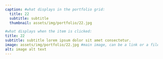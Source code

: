 ```yaml
---
caption: #what displays in the portfolio grid:
  title: 22
  subtitle: subtitle
  thumbnail: assets/img/portfolio/22.jpg

#what displays when the item is clicked:
title: 22
subtitle: subtitle lorem ipsum dolor sit amet consectetur.
image: assets/img/portfolio/22.jpg #main image, can be a link or a file in assets/img/portfolio
alt: image alt text
---
```

